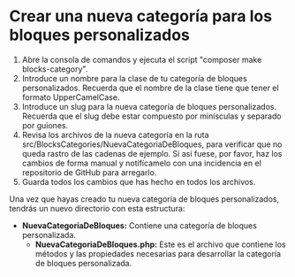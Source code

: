 # Crear una nueva categoría para los bloques personalizados

1. Abre la consola de comandos y ejecuta el script "composer make blocks-category".
2. Introduce un nombre para la clase de tu categoría de bloques personalizados. Recuerda que el nombre de la clase tiene que tener el formato UpperCamelCase.
3. Introduce un slug para la nueva categoría de bloques personalizados. Recuerda que el slug debe estar compuesto por minísculas y separado por guiones.
4. Revisa los archivos de la nueva categoría en la ruta src/BlocksCategories/NuevaCategoriaDeBloques, para verificar que no queda rastro de las cadenas de ejemplo. Si así fuese, por favor, haz los cambios de forma manual y notifícamelo con una incidencia en el repositorio de GitHub para arregarlo.
5. Guarda todos los cambios que has hecho en todos los archivos.

Una vez que hayas creado tu nueva categoría de bloques personalizados, tendrás un nuevo directorio con esta estructura:

- **NuevaCategoriaDeBloques:** Contiene una categoría de bloques personalizada.
    - **NuevaCategoriaDeBloques.php:** Este es el archivo que contiene los métodos y las propiedades necesarias para desarrollar la categoría de bloques personalizada.